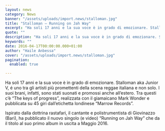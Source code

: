 ```yaml
---
layout: news
category: News
banner: "/assets/uploads/import.news/stalloman.jpg"
title: "Stalloman – Running on Jah Way"
excerpt: "Ha soli 17 anni e la sua voce è in grado di emozionare. Stalloman aka Junior V, é uno tra gli artisti più promettenti della scena reggae italiana e non solo. I suoi brani, infatti, sono stati suonati e promossi anche all’estero. Tra questi c’è “The keys of progress”, realizzata con il giamaicano Mark Wonder [&hellip"
quote: ""
description: "Ha soli 17 anni e la sua voce è in grado di emozionare. Stalloman aka Junior V, é uno tra gli artisti più promettenti della scena reggae italiana e non solo. I suoi brani, infatti, sono stati suonati e promossi anche all’estero. Tra questi c’è “The keys of progress”, realizzata con il giamaicano Mark Wonder [&hellip"
keywords: ""
date: 2016-04-17T00:00:00.000+01:00
author: "Haile Anbessa"
cover: "/assets/uploads/import.news/stalloman.jpg"
pagination:
  enabled: true

---
```


  
Ha soli 17 anni e la sua voce è in grado di emozionare. Stalloman aka Junior V, é uno tra gli artisti più promettenti della scena reggae italiana e non solo. I suoi brani, infatti, sono stati suonati e promossi anche all’estero. Tra questi c’è “The keys of progress”, realizzata con il giamaicano Mark Wonder e pubblicata su 45 giri dall’etichetta londinese “Marrow Records”.

Ispirato dalla dottrina rastafari, il cantante e polistrumentista di Giovinazzo (Bari), ha pubblicato il nuovo singolo (e video) “Running on Jah Way” che da il titolo al suo primo album in uscita a Maggio 2016.